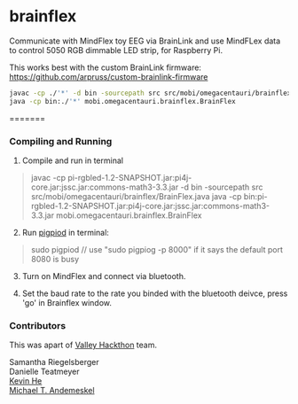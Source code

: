 brainflex
=========

Communicate with MindFlex toy EEG via BrainLink and use MindFLex data to control 5050 RGB dimmable LED strip, for Raspberry Pi.

This works best with the custom BrainLink firmware:
https://github.com/arpruss/custom-brainlink-firmware

```Bash
javac -cp ./'*' -d bin -sourcepath src src/mobi/omegacentauri/brainflex/BrainFlex.java
java -cp bin:./'*' mobi.omegacentauri.brainflex.BrainFlex
```
=======


### Compiling and Running

1) Compile and run in terminal
> javac -cp pi-rgbled-1.2-SNAPSHOT.jar:pi4j-core.jar:jssc.jar:commons-math3-3.3.jar -d bin -sourcepath src src/mobi/omegacentauri/brainflex/BrainFlex.java
>java -cp bin:pi-rgbled-1.2-SNAPSHOT.jar:pi4j-core.jar:jssc.jar:commons-math3-3.3.jar mobi.omegacentauri.brainflex.BrainFlex

2) Run [pigpiod](http://abyz.co.uk/rpi/pigpio/pigpiod.html) in terminal:
> sudo pigpiod
// use "sudo pigpiog -p 8000" if it says the default port 8080 is busy

3) Turn on MindFlex and connect via bluetooth.

4) Set the baud rate to the rate you binded with the bluetooth deivce, press 'go' in Brainflex window.


### Contributors
This was apart of [Valley Hackthon](http://valleyhackathon.com/events/ValleyHack2017) team.

Samantha Riegelsberger<br />
Danielle Teatmeyer<br />
[Kevin He](https://github.com/hekevintran/brainflex)<br />
[Michael T. Andemeskel](https://github.com/mandemeskel)<br />


